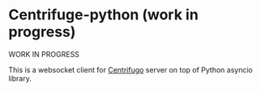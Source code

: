 # Centrifuge-python (work in progress)

WORK IN PROGRESS

This is a websocket client for [Centrifugo](https://github.com/centrifugal/centrifugo) server on top of Python asyncio library.

